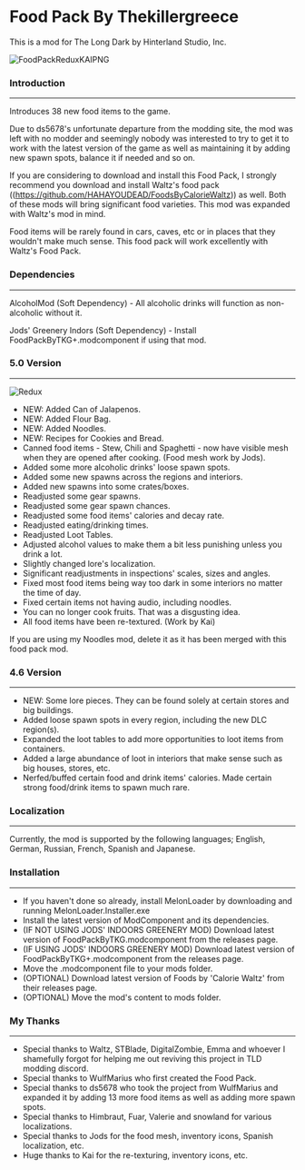 # Food Pack By Thekillergreece

This is a mod for The Long Dark by Hinterland Studio, Inc.

![FoodPackReduxKAIPNG](https://github.com/Thekillergreece/FoodPackByTKG/assets/95387832/e663dcbf-8c2a-45ad-9589-2ca3f685ddda)

### Introduction
---
Introduces 38 new food items to the game.

Due to ds5678's unfortunate departure from the modding site, the mod was left with no modder and seemingly nobody was interested to try to get it to work with the latest version of the game as well as maintaining it by adding new spawn spots, balance it if needed and so on.

If you are considering to download and install this Food Pack, I strongly recommend you download and install Waltz's food pack ((https://github.com/HAHAYOUDEAD/FoodsByCalorieWaltz)) as well. Both of these mods will bring significant food varieties. This mod was expanded with Waltz's mod in mind.

Food items will be rarely found in cars, caves, etc or in places that they wouldn't make much sense. This food pack will work excellently with Waltz's Food Pack.

### Dependencies
---
AlcoholMod (Soft Dependency) - All alcoholic drinks will function as non-alcoholic without it.

Jods' Greenery Indors (Soft Dependency) - Install FoodPackByTKG+.modcomponent if using that mod.

### 5.0 Version
---
![Redux](https://github.com/Thekillergreece/FoodPackByTKG/assets/95387832/da116761-9512-4723-896d-37388b961843)

- NEW: Added Can of Jalapenos.
- NEW: Added Flour Bag.
- NEW: Added Noodles.
- NEW: Recipes for Cookies and Bread.
- Canned food items - Stew, Chili and Spaghetti - now have visible mesh when they are opened after cooking. (Food mesh work by Jods).
- Added some more alcoholic drinks' loose spawn spots.
- Added some new spawns across the regions and interiors.
- Added new spawns into some crates/boxes.
- Readjusted some gear spawns.
- Readjusted some gear spawn chances.
- Readjusted some food items' calories and decay rate.
- Readjusted eating/drinking times.
- Readjusted Loot Tables.
- Adjusted alcohol values to make them a bit less punishing unless you drink a lot.
- Slightly changed lore's localization.
- Significant readjustments in inspections' scales, sizes and angles.
- Fixed most food items being way too dark in some interiors no matter the time of day.
- Fixed certain items not having audio, including noodles.
- You can no longer cook fruits. That was a disgusting idea.
- All food items have been re-textured. (Work by Kai)

If you are using my Noodles mod, delete it as it has been merged with this food pack mod. 

### 4.6 Version
---
- NEW: Some lore pieces. They can be found solely at certain stores and big buildings.
- Added loose spawn spots in every region, including the new DLC region(s).
- Expanded the loot tables to add more opportunities to loot items from containers.
- Added a large abundance of loot in interiors that make sense such as big houses, stores, etc.
- Nerfed/buffed certain food and drink items' calories. Made certain strong food/drink items to spawn much rare.

### Localization
---
Currently, the mod is supported by the following languages; English, German, Russian, French, Spanish and Japanese.

### Installation
---
- If you haven't done so already, install MelonLoader by downloading and running MelonLoader.Installer.exe
- Install the latest version of ModComponent and its dependencies.
- (IF NOT USING JODS' INDOORS GREENERY MOD) Download latest version of FoodPackByTKG.modcomponent from the releases page.
- (IF USING JODS' INDOORS GREENERY MOD) Download latest version of FoodPackByTKG+.modcomponent from the releases page.
- Move the .modcomponent file to your mods folder.
- (OPTIONAL) Download latest version of Foods by 'Calorie Waltz' from their releases page.
- (OPTIONAL) Move the mod's content to mods folder.

### My Thanks
---
- Special thanks to Waltz, STBlade, DigitalZombie, Emma and whoever I shamefully forgot for helping me out reviving this project in TLD modding discord.
- Special thanks to WulfMarius who first created the Food Pack.
- Special thanks to ds5678 who took the project from WulfMarius and expanded it by adding 13 more food items as well as adding more spawn spots.
- Special thanks to Himbraut, Fuar, Valerie and snowland for various localizations.
- Special thanks to Jods for the food mesh, inventory icons, Spanish localization, etc.
- Huge thanks to Kai for the re-texturing, inventory icons, etc.
